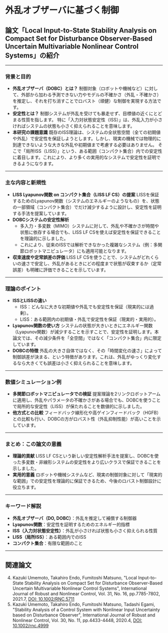 # 外乱オブザーバに基づく制御
## 論文「Local Input-to-State Stability Analysis on Compact Set for Disturbance Observer-Based Uncertain Multivariable Nonlinear Control Systems」の紹介

---

### **背景と目的**

- **外乱オブザーバ（DOBC）とは？**
制御対象（ロボットや機械など）に対して、外部から加わる予測できない力やモデルの不確かさ（外乱・不確かさ）を推定し、それを打ち消すことでロバスト（頑健）な制御を実現する方法です。
- **安定性とは？**
制御システムが外乱を受けても暴走せず、目標値の近くにとどまる性質を指します。
特に「入力対状態安定性（ISS）」は、外乱入力が小さければシステムの状態も小さく抑えられることを意味します。
- **本研究の課題意識**
既存のISS理論は、システムの全状態空間（全ての初期値や外乱）で安定性を保証しようとします。しかし、現実の機械では物理的に到達できないような大きな外乱や初期値まで考慮する必要はありません。
そこで「局所ISS（LISS）」という、ある範囲（コンパクト集合）内での安定性に着目します。これにより、より多くの実用的なシステムで安定性を証明できるようになります。

---

### **主な内容と新規性**

- **LISS Lyapunov関数 on コンパクト集合（LISS LF CS）の提案**
LISSを保証するためのLyapunov関数（システムのエネルギーのようなもの）を、状態の一部領域（コンパクト集合）でだけ減少するように設計し、安定性を証明する手法を提案しています。
- **DOBCシステムの安定性解析**
    - 多入力・多変数（MIMO）システムに対して、外乱や不確かさが時間や状態に依存する場合でも、LISS LF CSを使えば安定性を保証できることを理論的に示しました。
    - これにより、従来のISSでは解析できなかった複雑なシステム（例：多関節ロボットマニピュレータ）にも適用可能となります。
- **収束速度や定常誤差の評価**
LISS LF CSを使うことで、システムがどれくらいの速さで安定し、外乱があるときにどの程度まで状態が収束するか（定常誤差）も明確に評価できることを示しています。

---

### **理論のポイント**

- **ISSとLISSの違い**
    - ISS：どんなに大きな初期値や外乱でも安定性を保証（現実的には過剰）。
    - LISS：ある範囲内の初期値・外乱で安定性を保証（現実的・実用的）。
- **Lyapunov関数の使い方**
システムの状態が大きいときにエネルギー関数（Lyapunov関数）が減少することを示すことで、安定性を証明します。本論文では、その減少条件を「全空間」ではなく「コンパクト集合」内に限定しています。
- **DOBCの特徴**
外乱の大きさ自体ではなく、その「時間変化の速さ」によって制御誤差が決まる、という特徴があります。これは、外乱がゆっくり変化するなら大きくても誤差は小さく抑えられることを意味します。

---

### **数値シミュレーション例**

- **多関節ロボットマニピュレータでの検証**
提案理論を2リンクロボットアームに適用し、外乱やパラメータの不確かさがある場合でも、DOBCを使うことで局所的な安定性（LISS）が保たれることを数値的に示しました。
- **他方式との比較**
フィードバック線形化や高ゲインフィードバック（HGFB）との比較も行い、DOBCの方がロバスト性（外乱抑制性能）が高いことを示しています。

---

### **まとめ：この論文の意義**

- **理論的貢献**
LISS LF CSという新しい安定性解析手法を提案し、DOBCを使った多変数・非線形システムの安定性をより広いクラスで保証できることを示しました。
- **実用的意義**
ロボットや機械システムなど、現実の制御対象に対して「現実的な範囲」での安定性を理論的に保証できるため、今後のロバスト制御設計に役立ちます。

---

### **キーワード解説**

- **外乱オブザーバ（DO, DOBC）**：外乱を推定して補償する制御器
- **Lyapunov関数**：安定性を証明するためのエネルギー的指標
- **ISS（入力対状態安定性）**：外乱が小さければ状態も小さく抑えられる性質
- **LISS（局所ISS）**：ある範囲内でのISS
- **コンパクト集合**：有限な範囲のこと

---

## 関連論文

4. Kazuki Umemoto, Takahiro Endo, Fumitoshi Matsuno, "Local Input-to-State Stability Analysis on Compact Set for Disturbance Observer-Based Uncertain Multivariable Nonlinear Control Systems", International Journal of Robust and Nonlinear Control, Vol. 31, No. 16, pp.7785-7802, 2021.7, [DOI: 10.1002/RNC.5711](https://doi.org/10.1002/RNC.5711)
9. Kazuki Umemoto, Takahiro Endo, Fumitoshi Matsuno, Tadashi Egami, "Stability Analysis of a Control System with Nonlinear Input Uncertainty based on Disturbance Observer", International Journal of Robust and Nonlinear Control, Vol. 30, No. 11, pp.4433-4448, 2020.4, [DOI: 10.1002/rnc.4999](https://doi.org/10.1002/rnc.4999)
